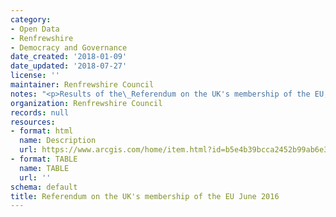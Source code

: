 ```yaml
---
category:
- Open Data
- Renfrewshire
- Democracy and Governance
date_created: '2018-01-09'
date_updated: '2018-07-27'
license: ''
maintainer: Renfrewshire Council
notes: "<p>Results of the\_Referendum on the UK's membership of the EU, 23 June 2016.</p>"
organization: Renfrewshire Council
records: null
resources:
- format: html
  name: Description
  url: https://www.arcgis.com/home/item.html?id=b5e4b39bcca2452b99ab6e375dc6221c
- format: TABLE
  name: TABLE
  url: ''
schema: default
title: Referendum on the UK's membership of the EU June 2016
---
```

